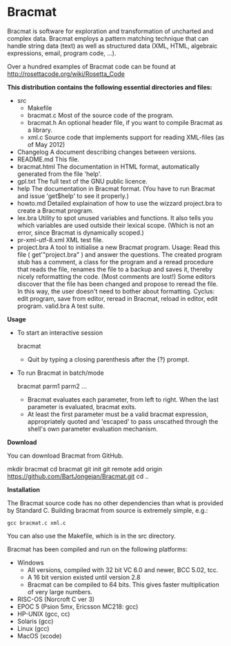 # Bracmat

Bracmat is software for exploration and transformation of uncharted and
complex data. Bracmat employs a pattern matching technique that can
handle string data (text) as well as structured data (XML, HTML, algebraic
expressions, email, program code, ...).

Over a hundred examples of Bracmat code can be found at
http://rosettacode.org/wiki/Rosetta_Code

**This distribution contains the following essential directories and files:**
* src
    * Makefile
    * bracmat.c     Most of the source code of the program.
    * bracmat.h     An optional header file, if you want to compile Bracmat
                    as a library.
    * xml.c         Source code that implements support for reading XML-files
                    (as of May 2012)
* Changelog     A document describing changes between versions.
* README.md     This file.
* bracmat.html  The documentation in HTML format, automatically generated
                from the file 'help'.
* gpl.txt       The full text of the GNU public licence.
* help          The documentation in Bracmat format. (You have to run 
                Bracmat and issue 'get$help' to see it properly.)
* howto.md      Detailed explaination of how to use the wizzard project.bra
                to create a Bracmat program.
* lex.bra       Utility to spot unused variables and functions. It also tells
                you which variables are used outside their lexical scope.
                (Which is not an error, since Bracmat is dynamically scoped.)
* pr-xml-utf-8.xml
                XML test file.
* project.bra   A tool to initialise a new Bracmat program.
                Usage: Read this file ( get'"project.bra" ) and answer the
                questions. The created program stub has a comment, a class
                for the program and a reread procedure that reads the file,
                renames the file to a backup and saves it, thereby nicely
                reformatting the code. (Most comments are lost!) Some editors
                discover that the file has been changed and propose to reread
                the file. In this way, the user doesn't need to bother about
                formatting. Cyclus: edit program, save from editor, reread in
                Bracmat, reload in editor, edit program.
valid.bra       A test suite.

**Usage**

* To start an interactive session

  bracmat
  
  * Quit by typing a closing parenthesis after the {?} prompt.
* To run Bracmat in batch/mode

  bracmat parm1 parm2 ...
  
  * Bracmat evaluates each parameter, from left to right. When the last parameter is evaluated, bracmat exits.
  * At least the first parameter must be a valid bracmat expression, appropriately quoted and 'escaped' to pass unscathed through the shell's own parameter evaluation mechanism.

**Download**

You can download Bracmat from GitHub.

 mkdir bracmat
 cd bracmat
 git init
 git remote add origin https://github.com/BartJongejan/Bracmat.git
 cd ..

**Installation**

The Bracmat source code has no other dependencies than what is provided by
Standard C. Building bracmat from source is extremely simple, e.g.:

    gcc bracmat.c xml.c
    
You can also use the Makefile, which is in the src directory.    

Bracmat has been compiled and run on the following platforms:

* Windows 
    * All versions, compiled with 32 bit VC 6.0 and newer, BCC 5.02, tcc. 
    * A 16 bit version existed until version 2.8
    * Bracmat can be compiled to 64 bits. This gives faster multiplication of very large numbers.
* RISC-OS (Norcroft C ver 3)
* EPOC 5  (Psion 5mx, Ericsson MC218: gcc)
* HP-UNIX (gcc, cc)
* Solaris (gcc)
* Linux   (gcc)
* MacOS   (xcode)
